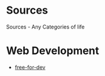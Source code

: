 # Sources
Sources - Any Categories of life 


# Web Development 

- [free-for-dev](https://github.com/ripienaar/free-for-dev)
